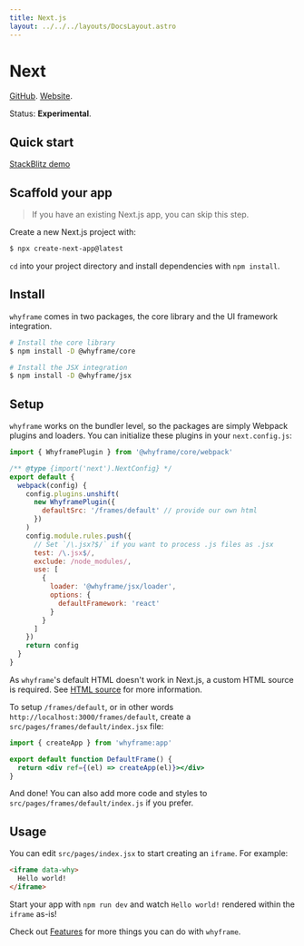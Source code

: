 ```yaml
---
title: Next.js
layout: ../../../layouts/DocsLayout.astro
---
```


# Next

[GitHub](https://github.com/vercel/next.js). [Website](https://nextjs.org).

Status: **Experimental**.

## Quick start

[StackBlitz demo](/new/next)

## Scaffold your app

> If you have an existing Next.js app, you can skip this step.

Create a new Next.js project with:

```bash
$ npx create-next-app@latest
```

`cd` into your project directory and install dependencies with `npm install`.

## Install

`whyframe` comes in two packages, the core library and the UI framework integration.

```bash
# Install the core library
$ npm install -D @whyframe/core

# Install the JSX integration
$ npm install -D @whyframe/jsx
```

## Setup

`whyframe` works on the bundler level, so the packages are simply Webpack plugins and loaders. You can initialize these plugins in your `next.config.js`:

```js
import { WhyframePlugin } from '@whyframe/core/webpack'

/** @type {import('next').NextConfig} */
export default {
  webpack(config) {
    config.plugins.unshift(
      new WhyframePlugin({
        defaultSrc: '/frames/default' // provide our own html
      })
    )
    config.module.rules.push({
      // Set `/\.jsx?$/` if you want to process .js files as .jsx
      test: /\.jsx$/,
      exclude: /node_modules/,
      use: [
        {
          loader: '@whyframe/jsx/loader',
          options: {
            defaultFramework: 'react'
          }
        }
      ]
    })
    return config
  }
}
```

As `whyframe`'s default HTML doesn't work in Next.js, a custom HTML source is required. See [HTML source](/docs/features#html-source) for more information.

To setup `/frames/default`, or in other words `http://localhost:3000/frames/default`, create a `src/pages/frames/default/index.jsx` file:

```jsx
import { createApp } from 'whyframe:app'

export default function DefaultFrame() {
  return <div ref={(el) => createApp(el)}></div>
}
```

And done! You can also add more code and styles to `src/pages/frames/default/index.js` if you prefer.

## Usage

You can edit `src/pages/index.jsx` to start creating an `iframe`. For example:

<!-- prettier-ignore -->
```html
<iframe data-why>
  Hello world!
</iframe>
```

Start your app with `npm run dev` and watch `Hello world!` rendered within the `iframe` as-is!

Check out [Features](/docs/features) for more things you can do with `whyframe`.
